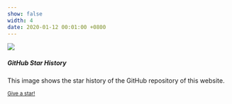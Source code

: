 ```yaml
---
show: false
width: 4
date: 2020-01-12 00:01:00 +0800
---
```

<div>
  <img data-src="https://api.star-history.com/svg?repos=luost26/academic-homepage&type=Date" class="lazy w-100 rounded-top" src="{{ '/assets/images/empty_300x200.png' | relative_url }}">
  <div class="card-body">
    <h5 class="card-title">GitHub Star History</h5>
    <p class="card-text">
      This image shows the star history of the GitHub repository of this website.
    </p>
    <p class="card-text"><small><a href="https://github.com/luost26/academic-homepage" target="_blank">Give a star!</a></small></p>
  </div>
</div>
